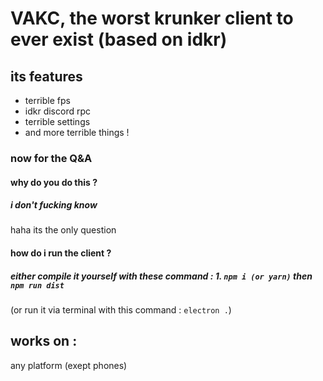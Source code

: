 # VAKC, the worst krunker client to ever exist (based on idkr)

## its features
- terrible fps
- idkr discord rpc
- terrible settings
- and more terrible things !

### now for the Q&A

#### why do you do this ?
##### i don't fucking know
haha its the only question

#### how do i run the client ?
##### either compile it yourself with these command : 1. `npm i (or yarn)` then `npm run dist`
(or run it via terminal with this command : `electron .`)

## works on :
any platform (exept phones)
